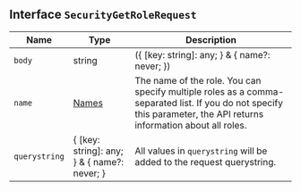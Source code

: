 ## Interface `SecurityGetRoleRequest`

| Name | Type | Description |
| - | - | - |
| `body` | string | ({ [key: string]: any; } & { name?: never; }) | All values in `body` will be added to the request body. |
| `name` | [Names](./Names.md) | The name of the role. You can specify multiple roles as a comma-separated list. If you do not specify this parameter, the API returns information about all roles. |
| `querystring` | { [key: string]: any; } & { name?: never; } | All values in `querystring` will be added to the request querystring. |
